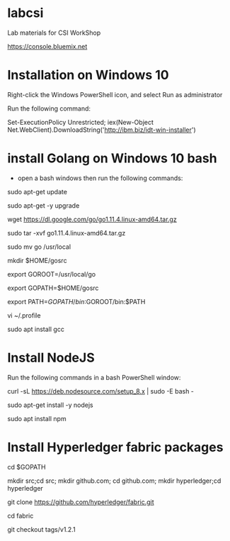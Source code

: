 # labcsi
Lab materials for CSI WorkShop

https://console.bluemix.net



# Installation on Windows 10
Right-click the Windows PowerShell icon, and select Run as administrator

Run the following command:

Set-ExecutionPolicy Unrestricted; iex(New-Object Net.WebClient).DownloadString('http://ibm.biz/idt-win-installer')


# install Golang on Windows 10 bash
- open a bash windows then run the following commands:

sudo apt-get update

sudo apt-get -y upgrade

wget https://dl.google.com/go/go1.11.4.linux-amd64.tar.gz

sudo tar -xvf go1.11.4.linux-amd64.tar.gz

sudo mv go /usr/local

mkdir $HOME/gosrc

export GOROOT=/usr/local/go

export GOPATH=$HOME/gosrc

export PATH=$GOPATH/bin:$GOROOT/bin:$PATH

vi ~/.profile

sudo apt install gcc

#	Install NodeJS

Run the following commands in a bash PowerShell window:

curl -sL https://deb.nodesource.com/setup_8.x | sudo -E bash -

sudo apt-get install -y nodejs

sudo apt install npm

#	Install Hyperledger fabric packages

cd $GOPATH 

mkdir src;cd src; mkdir github.com; cd github.com; mkdir hyperledger;cd hyperledger

git clone https://github.com/hyperledger/fabric.git

cd fabric

git checkout tags/v1.2.1


